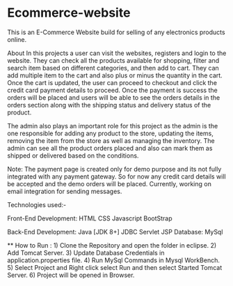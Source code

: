 # Ecommerce-website

This is an E-Commerce Website build for selling of any electronics products online.

About
In this projects a user can visit the websites, registers and login to the website. They can check all the products available for shopping, filter and search item based on different categories, and then add to cart. They can add multiple item to the cart and also plus or minus the quantity in the cart. Once the cart is updated, the user can proceed to checkout and click the credit card payment details to proceed. Once the payment is success the orders will be placed and users will be able to see the orders details in the orders section along with the shipping status and delivery status of the product.

The admin also plays an important role for this project as the admin is the one responsible for adding any product to the store, updating the items, removing the item from the store as well as managing the inventory. The admin can see all the product orders placed and also can mark them as shipped or delivered based on the conditions.

Note: The payment page is created only for demo purpose and its not fully integrated with any payment gateway. So for now any credit card details will be accepted and the demo orders will be placed. Currently, working on email integration for sending messages.

Technologies used:-

Front-End Development:
HTML
CSS
Javascript
BootStrap

Back-End Development:
Java [JDK 8+]
JDBC
Servlet
JSP
Database:
MySql

** How to Run : 1) Clone the Repository and open the folder in eclipse.
                2) Add Tomcat Server.
                3) Update Database Credentials in application.properties file.
                4) Run MySql Commands in Mysql WorkBench.
                5) Select Project and Right click select Run and then select Started Tomcat Server.
                6) Project will be opened in Browser.
